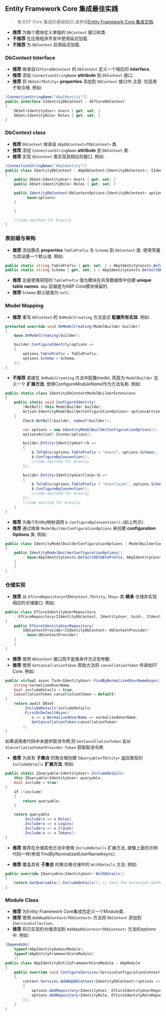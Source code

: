 ﻿## Entity Framework Core 集成最佳实践

> 有关EF Core 集成的基础知识,请参阅[Entity Framework Core 集成文档](../Entity-Framework-Core.md).

- **推荐** 为每个模块定义单独的 `DbContext` 接口和类.
- **不推荐** 在应用程序开发中使用延迟加载.
- **不推荐** 为 `DbContext` 启用延迟加载.

### DbContext Interface

- **推荐** 继承自`IEfCoreDbContext` 的 `DbContext` 定义一个相应的 **interface**.
- **推荐** 添加 `ConnectionStringName` **attribute** 到 `DbContext` 接口.
- **推荐** 将 `DbSet<TEntity>`  **properties** 添加到 `DbContext` 接口中,注意: 仅适用于聚合根. 例如:

````C#
[ConnectionStringName("AbpIdentity")]
public interface IIdentityDbContext : IEfCoreDbContext
{
    DbSet<IdentityUser> Users { get; set; }
    DbSet<IdentityRole> Roles { get; set; }
}
````

### DbContext class

* **推荐** `DbContext` 继承自 `AbpDbContext<TDbContext>` 类.
* **推荐** 添加 `ConnectionStringName` **attribute** 到 `DbContext` 类.
* **推荐** 实现 `DbContext` 类实现其相应的接口. 例如:

````C#
[ConnectionStringName("AbpIdentity")]
public class IdentityDbContext : AbpDbContext<IdentityDbContext>, IIdentityDbContext
{
    public DbSet<IdentityUser> Users { get; set; }
    public DbSet<IdentityRole> Roles { get; set; }

    public IdentityDbContext(DbContextOptions<IdentityDbContext> options)
        : base(options)
    {

    }

    //code omitted for brevity
}
````

### 表前缀与架构

- **推荐** 添加静态 **properties** `TablePrefix` 与  `Schema` 到 `DbContext` 类. 使用常量为其设置一个默认值. 例如:

````C#
public static string TablePrefix { get; set; } = AbpIdentityConsts.DefaultDbTablePrefix;
public static string Schema { get; set; } = AbpIdentityConsts.DefaultDbSchema;
````

  - **推荐** 总是使用简短的 `TablePrefix` 值为模块在共享数据库中创建  **unique table names**. `Abp` 前缀是为ABP Core模块保留的.
  - **推荐** `Schema` 默认赋值为 `null`.

### Model Mapping

- **推荐** 重写 `DbContext` 的 `OnModelCreating` 方法显式 **配置所有实体**. 例如:

````C#
protected override void OnModelCreating(ModelBuilder builder)
{
    base.OnModelCreating(builder);

    builder.ConfigureIdentity(options =>
    {
        options.TablePrefix = TablePrefix;
        options.Schema = Schema;
    });
}
````

- **不推荐** 直接在 `OnModelCreating` 方法中配置model, 而是为 `ModelBuilder` 定义一个 **扩展方法**. 使用Configure*ModuleName*作为方法名称. 例如:

````C#
public static class IdentityDbContextModelBuilderExtensions
{
    public static void ConfigureIdentity(
        [NotNull] this ModelBuilder builder,
        Action<IdentityModelBuilderConfigurationOptions> optionsAction = null)
    {
        Check.NotNull(builder, nameof(builder));

        var options = new IdentityModelBuilderConfigurationOptions();
        optionsAction?.Invoke(options);

        builder.Entity<IdentityUser>(b =>
        {
            b.ToTable(options.TablePrefix + "Users", options.Schema);
            b.ConfigureByConvention();
            //code omitted for brevity
        });

        builder.Entity<IdentityUserClaim>(b =>
        {
            b.ToTable(options.TablePrefix + "UserClaims", options.Schema);
            b.ConfigureByConvention();
            //code omitted for brevity
        });
        //code omitted for brevity
    }
}
````

* **推荐** 为每个Enttiy映射调用 `b.ConfigureByConvention();`(如上所示).
* **推荐** 通过继承 `ModelBuilderConfigurationOptions` 来创建 **configuration Options** 类. 例如:

````C#
public class IdentityModelBuilderConfigurationOptions : ModelBuilderConfigurationOptions
{
    public IdentityModelBuilderConfigurationOptions()
        : base(AbpIdentityConsts.DefaultDbTablePrefix, AbpIdentityConsts.DefaultDbSchema)
    {
    }
}
````

### 仓储实现

- **推荐** 从 `EfCoreRepository<TDbContext,TEntity,TKey>` 类 **继承** 仓储并实现相应的仓储接口. 例如:

````C#
public class EfCoreIdentityUserRepository
    : EfCoreRepository<IIdentityDbContext, IdentityUser, Guid>, IIdentityUserRepository
{
    public EfCoreIdentityUserRepository(
        IDbContextProvider<IIdentityDbContext> dbContextProvider)
        : base(dbContextProvider)
    {
    }
}
````

* **推荐** 使用 `DbContext` 接口而不是类来作为泛型参数.
* **推荐** 使用 `GetCancellationToken` 帮助方法将 `cancellationToken` 传递给EF Core. 例如:

````C#
public virtual async Task<IdentityUser> FindByNormalizedUserNameAsync(
    string normalizedUserName,
    bool includeDetails = true,
    CancellationToken cancellationToken = default)
{
    return await DbSet
        .IncludeDetails(includeDetails)
        .FirstOrDefaultAsync(
            u => u.NormalizedUserName == normalizedUserName,
            GetCancellationToken(cancellationToken)
        );
}
````

如果调用者代码中未提供取消令牌,则 `GetCancellationToken` 会从`ICancellationTokenProvider.Token` 获取取消令牌.

- **推荐** 为具有 **子集合** 的聚合根创建 `IQueryable<TEntity>` 返回类型的 `IncludeDetails` **扩展方法**. 例如:

````C#
public static IQueryable<IdentityUser> IncludeDetails(
    this IQueryable<IdentityUser> queryable,
    bool include = true)
{
    if (!include)
    {
        return queryable;
    }

    return queryable
        .Include(x => x.Roles)
        .Include(x => x.Logins)
        .Include(x => x.Claims)
        .Include(x => x.Tokens);
}
````

* **推荐** 推荐在仓储其他方法中使用 `IncludeDetails` 扩展方法, 就像上面的示例代码一样(参阅 FindByNormalizedUserNameAsync).

- **推荐** 覆盖具有 **子集合** 的聚合根仓储中的 `WithDetails` 方法. 例如:

````C#
public override IQueryable<IdentityUser> WithDetails()
{
    return GetQueryable().IncludeDetails(); // Uses the extension method defined above
}
````

### Module Class

- **推荐** 为Entity Framework Core集成包定义一个Module类.
- **推荐** 使用 `AddAbpDbContext<TDbContext>` 方法将 `DbContext` 添加到 `IServiceCollection`.
- **推荐** 将已实现的仓储添加到 `AddAbpDbContext<TDbContext>` 方法的options中. 例如:

````C#
[DependsOn(
    typeof(AbpIdentityDomainModule),
    typeof(AbpEntityFrameworkCoreModule)
    )]
public class AbpIdentityEntityFrameworkCoreModule : AbpModule
{
    public override void ConfigureServices(ServiceConfigurationContext context)
    {
        context.Services.AddAbpDbContext<IdentityDbContext>(options =>
        {
            options.AddRepository<IdentityUser, EfCoreIdentityUserRepository>();
            options.AddRepository<IdentityRole, EfCoreIdentityRoleRepository>();
        });
    }
}
````
